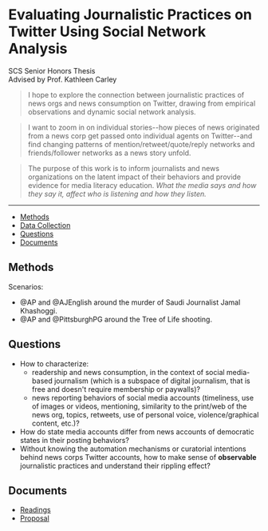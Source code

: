 # Evaluating Journalistic Practices on Twitter Using Social Network Analysis
SCS Senior Honors Thesis  
Advised by Prof. Kathleen Carley

> I hope to explore the connection between journalistic practices of news orgs and news consumption on Twitter, drawing from empirical observations and dynamic social network analysis. 

> I want to zoom in on individual stories--how pieces of news originated from a news corp get passed onto individual agents on Twitter--and find changing patterns of mention/retweet/quote/reply networks and friends/follower networks as a news story unfold.

> The purpose of this work is to inform journalists and news organizations on the latent impact of their behaviors and provide evidence for media literacy education. *What the media says and how they say it, affect who is listening and how they listen.*

---

- [Methods](#methods)
- [Data Collection](/datacollection)
- [Questions](#questions)
- [Documents](#documents)

## Methods

Scenarios:
- @AP and @AJEnglish around the murder of Saudi Journalist Jamal Khashoggi.
- @AP and @PittsburghPG around the Tree of Life shooting.

## Questions
- How to characterize:
  - readership and news consumption, in the context of social media-based journalism (which is a subspace of digital journalism, that is free and doesn't require membership or paywalls)?
  - news reporting behaviors of social media accounts (timeliness, use of images or videos, mentioning, similarity to the print/web of the news org, topics, retweets, use of personal voice, violence/graphical content, etc.)?
- How do state media accounts differ from news accounts of democratic states in their posting behaviors?
- Without knowing the automation mechanisms or curatorial intentions behind news corps Twitter accounts, how to make sense of **observable** journalistic practices and understand their rippling effect?

## Documents
- [Readings](/literature)
- [Proposal](/Joyce%20Wang%20thesis%20proposal.pdf)

